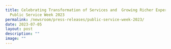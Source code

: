 ```yaml
---
title: Celebrating Transformation of Services and  Growing Richer Experiences at
  Public Service Week 2023
permalink: /newsroom/press-releases/public-service-week-2023/
date: 2023-07-05
layout: post
description: ""
image: ""
---
```

